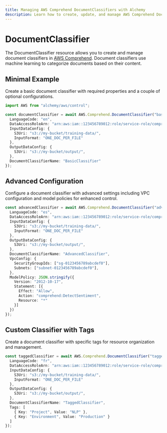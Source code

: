 ```yaml
---
title: Managing AWS Comprehend DocumentClassifiers with Alchemy
description: Learn how to create, update, and manage AWS Comprehend DocumentClassifiers using Alchemy Cloud Control.
---
```


# DocumentClassifier

The DocumentClassifier resource allows you to create and manage document classifiers in [AWS Comprehend](https://docs.aws.amazon.com/comprehend/latest/userguide/). Document classifiers use machine learning to categorize documents based on their content.

## Minimal Example

Create a basic document classifier with required properties and a couple of optional configurations.

```ts
import AWS from "alchemy/aws/control";

const documentClassifier = await AWS.Comprehend.DocumentClassifier("basicClassifier", {
  LanguageCode: "en",
  DataAccessRoleArn: "arn:aws:iam::123456789012:role/service-role/comprehend-access",
  InputDataConfig: {
    S3Uri: "s3://my-bucket/training-data/",
    InputFormat: "ONE_DOC_PER_FILE"
  },
  OutputDataConfig: {
    S3Uri: "s3://my-bucket/output/",
  },
  DocumentClassifierName: "BasicClassifier"
});
```

## Advanced Configuration

Configure a document classifier with advanced settings including VPC configuration and model policies for enhanced control.

```ts
const advancedClassifier = await AWS.Comprehend.DocumentClassifier("advancedClassifier", {
  LanguageCode: "es",
  DataAccessRoleArn: "arn:aws:iam::123456789012:role/service-role/comprehend-access",
  InputDataConfig: {
    S3Uri: "s3://my-bucket/training-data/",
    InputFormat: "ONE_DOC_PER_FILE"
  },
  OutputDataConfig: {
    S3Uri: "s3://my-bucket/output/",
  },
  DocumentClassifierName: "AdvancedClassifier",
  VpcConfig: {
    SecurityGroupIds: ["sg-0123456789abcdef0"],
    Subnets: ["subnet-0123456789abcdef0"],
  },
  ModelPolicy: JSON.stringify({
    Version: "2012-10-17",
    Statement: [{
      Effect: "Allow",
      Action: "comprehend:DetectSentiment",
      Resource: "*"
    }]
  })
});
```

## Custom Classifier with Tags

Create a document classifier with specific tags for resource organization and management.

```ts
const taggedClassifier = await AWS.Comprehend.DocumentClassifier("taggedClassifier", {
  LanguageCode: "fr",
  DataAccessRoleArn: "arn:aws:iam::123456789012:role/service-role/comprehend-access",
  InputDataConfig: {
    S3Uri: "s3://my-bucket/training-data/",
    InputFormat: "ONE_DOC_PER_FILE"
  },
  OutputDataConfig: {
    S3Uri: "s3://my-bucket/output/",
  },
  DocumentClassifierName: "TaggedClassifier",
  Tags: [
    { Key: "Project", Value: "NLP" },
    { Key: "Environment", Value: "Production" }
  ]
});
```